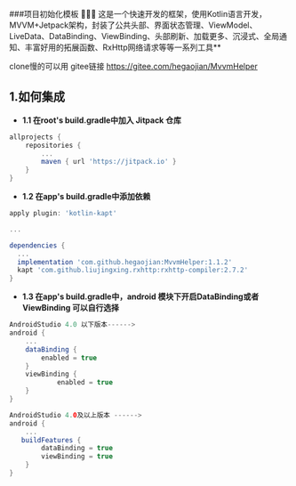 ###项目初始化模板
:chicken::chicken::chicken: 这是一个快速开发的框架，使用Kotlin语言开发，MVVM+Jetpack架构，封装了公共头部、界面状态管理、ViewModel、LiveData、DataBinding、ViewBinding、头部刷新、加载更多、沉浸式、全局通知、丰富好用的拓展函数、RxHttp网络请求等等一系列工具**

clone慢的可以用 gitee链接 https://gitee.com/hegaojian/MvvmHelper

## 1.如何集成

- **1.1 在root's build.gradle中加入 Jitpack 仓库**

```gradle
allprojects {
    repositories {
        ...
        maven { url 'https://jitpack.io' }
    }
}
```

- **1.2 在app's build.gradle中添加依赖**

```gradle
apply plugin: 'kotlin-kapt'

...

dependencies {
  ...
  implementation 'com.github.hegaojian:MvvmHelper:1.1.2'
  kapt 'com.github.liujingxing.rxhttp:rxhttp-compiler:2.7.2'
}
```

- **1.3 在app's build.gradle中，android 模块下开启DataBinding或者ViewBinding 可以自行选择**

``` gradle
AndroidStudio 4.0 以下版本------>
android {
    ...
    dataBinding {
        enabled = true 
    }
    viewBinding {
            enabled = true
    }
}

AndroidStudio 4.0及以上版本 ------>
android {
    ...
   buildFeatures {
        dataBinding = true
        viewBinding = true
    }
}
 
```

